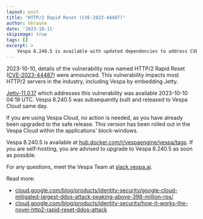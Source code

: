 ```yaml
--- 
layout: post
title: "HTTP/2 Rapid Reset (CVE-2023-44487)"
author: kkraune
date: '2023-10-11'
skipimage: true
tags: []
excerpt: >
    Vespa 8.240.5 is available with updated dependencies to address CVE-2023-44487.
---
```


2023-10-10, details of the vulnerability now named HTTP/2 Rapid Reset
([CVE-2023-44487](https://nvd.nist.gov/vuln/detail/CVE-2023-44487)) were announced.
This vulnerability impacts most HTTP/2 servers in the industry,
including Vespa by embedding Jetty.

[Jetty-11.0.17](https://github.com/eclipse/jetty.project/releases/tag/jetty-11.0.17)
which addresses this vulnerability was available 2023-10-10 04:19 UTC.
Vespa 8.240.5 was subsequently built and released to Vespa Cloud same day.

If you are using Vespa Cloud, no action is needed, as you have already been upgraded to the safe release.
This version has been rolled out in the Vespa Cloud within the applications' block-windows.

Vespa 8.240.5 is available at [hub.docker.com/r/vespaengine/vespa/tags](https://hub.docker.com/r/vespaengine/vespa/tags).
If you are self-hosting, you are advised to upgrade to Vespa 8.240.5 as soon as possible.

For any questions, meet the Vespa Team at [slack.vespa.ai](http://slack.vespa.ai/).

Read more: 
* [cloud.google.com/blog/products/identity-security/google-cloud-mitigated-largest-ddos-attack-peaking-above-398-million-rps/](https://cloud.google.com/blog/products/identity-security/google-cloud-mitigated-largest-ddos-attack-peaking-above-398-million-rps/)
* [cloud.google.com/blog/products/identity-security/how-it-works-the-novel-http2-rapid-reset-ddos-attack](https://cloud.google.com/blog/products/identity-security/how-it-works-the-novel-http2-rapid-reset-ddos-attack)
